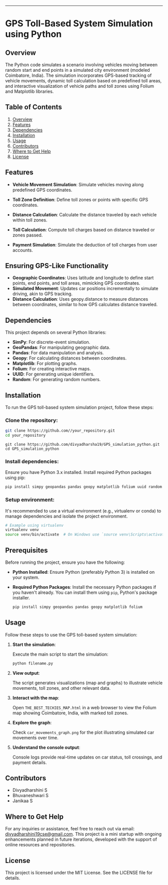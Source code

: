 ---

# GPS Toll-Based System Simulation using Python

## Overview

The Python code simulates a scenario involving vehicles moving between random start and end points in a simulated city environment (modeled Coimbatore, India). The simulation incorporates GPS-based tracking of vehicle movements, dynamic toll calculation based on predefined toll areas, and interactive visualization of vehicle paths and toll zones using Folium and Matplotlib libraries.

## Table of Contents

1. [Overview](#overview)
2. [Features](#features)
3. [Dependencies](#dependencies)
4. [Installation](#installation)
5. [Usage](#usage)
6. [Contributors](#contributors)
7. [Where to Get Help](#where-to-get-help)
8. [License](#license)

## Features

- **Vehicle Movement Simulation**: Simulate vehicles moving along predefined GPS coordinates.
  
- **Toll Zone Definition**: Define toll zones or points with specific GPS coordinates.
  
- **Distance Calculation**: Calculate the distance traveled by each vehicle within toll zones.
  
- **Toll Calculation**: Compute toll charges based on distance traveled or zones passed.
  
- **Payment Simulation**: Simulate the deduction of toll charges from user accounts.
## Ensuring GPS-Like Functionality
- **Geographic Coordinates**:
  Uses latitude and longitude to define start points, end points, and toll areas, mimicking GPS coordinates.
- **Simulated Movement**:
  Updates car positions incrementally to simulate driving, akin to GPS tracking.
- **Distance Calculation**:
  Uses geopy.distance to measure distances between coordinates, similar to how GPS calculates distance traveled.

## Dependencies

This project depends on several Python libraries:

- **SimPy**: For discrete-event simulation.
- **GeoPandas**: For manipulating geographic data.
- **Pandas**: For data manipulation and analysis.
- **Geopy**: For calculating distances between coordinates.
- **Matplotlib**: For plotting graphs.
- **Folium**: For creating interactive maps.
- **UUID**: For generating unique identifiers.
- **Random**: For generating random numbers.

## Installation

To run the GPS toll-based system simulation project, follow these steps:

### Clone the repository:

```bash
git clone https://github.com//your_repository.git
cd your_repository
```
```
git clone https://github.com/divyadharsha19/GPS_simulation_python.git
cd GPS_simulation_python
```

### Install dependencies:

Ensure you have Python 3.x installed. Install required Python packages using pip:

```bash
pip install simpy geopandas pandas geopy matplotlib folium uuid random
```

### Setup environment:

It's recommended to use a virtual environment (e.g., virtualenv or conda) to manage dependencies and isolate the project environment.

```bash
# Example using virtualenv
virtualenv venv
source venv/bin/activate  # On Windows use `source venv\Scripts\activate`
```
## Prerequisites

Before running the project, ensure you have the following:

- **Python Installed**: Ensure Python (preferably Python 3) is installed on your system.

- **Required Python Packages**: Install the necessary Python packages if you haven't already. You can install them using `pip`, Python's package installer.

  ```sh
  pip install simpy geopandas pandas geopy matplotlib folium
## Usage

Follow these steps to use the GPS toll-based system simulation:

1. **Start the simulation**:

   Execute the main script to start the simulation:
   
   ```bash
   python filename.py
   ```

2. **View output**:

   The script generates visualizations (map and graphs) to illustrate vehicle movements, toll zones, and other relevant data.

3. **Interact with the map**:

   Open `THE_BEST_TECHIES_MAP.html` in a web browser to view the Folium map showing Coimbatore, India, with marked toll zones.

4. **Explore the graph**:

   Check `car_movements_graph.png` for the plot illustrating simulated car movements over time.

5. **Understand the console output**:

   Console logs provide real-time updates on car status, toll crossings, and payment details.

## Contributors

- Divyadharshini S 
- Bhuvaneshwari S
- Janikaa S

## Where to Get Help

For any inquiries or assistance, feel free to reach out via email: divyadharshini19cse@gmail.com. This project is a mini startup with ongoing enhancements planned in future iterations, developed with the support of online resources and repositories.

## License

This project is licensed under the MIT License. See the LICENSE file for details.
